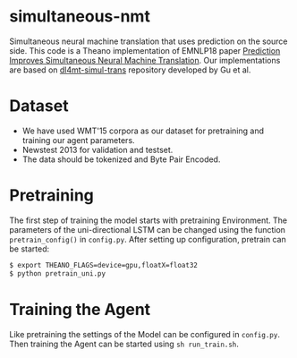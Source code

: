 # simultaneous-nmt
Simultaneous neural machine translation that uses prediction on the source side.
This code is a Theano implementation of EMNLP18 paper [Prediction Improves Simultaneous Neural Machine Translation](http://aclweb.org/anthology/D18-1337). Our implementations are based on [dl4mt-simul-trans](https://github.com/nyu-dl/dl4mt-simul-trans) repository developed by Gu et al.


# Dataset

- We have used WMT'15 corpora as our dataset for pretraining and training our agent parameters.
- Newstest 2013 for validation and testset.
- The data should be tokenized and Byte Pair Encoded.

# Pretraining
The first step of training the model starts with pretraining Environment. The parameters of the uni-directional LSTM can be changed using the function `pretrain_config()` in `config.py`. After setting up configuration, pretrain can be started:
```bash
$ export THEANO_FLAGS=device=gpu,floatX=float32
$ python pretrain_uni.py
```

# Training the Agent
Like pretraining the settings of the Model can be configured in `config.py`. Then training the Agent can be started using `sh run_train.sh`.


